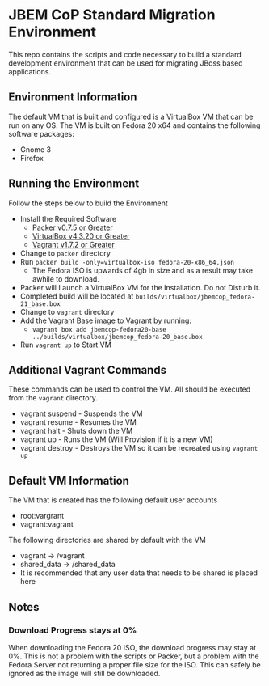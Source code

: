 # JBEM CoP Standard Migration Environment
This repo contains the scripts and code necessary to build a standard development environment that can be used for migrating JBoss based applications.

## Environment Information
The default VM that is built and configured is a VirtualBox VM that can be run on any OS. The VM is built on Fedora 20 x64 and contains the following software packages:
 - Gnome 3
 - Firefox

## Running the Environment
Follow the steps below to build the Environment
  - Install the Required Software
    - [Packer v0.7.5 or Greater](https://packer.io/downloads.html)
    - [VirtualBox v4.3.20 or Greater](https://www.virtualbox.org/wiki/Downloads)
    - [Vagrant v1.7.2 or Greater](https://www.vagrantup.com/downloads.html)
  - Change to `packer` directory
  - Run `packer build -only=virtualbox-iso fedora-20-x86_64.json`
    - The Fedora ISO is upwards of 4gb in size and as a result may take awhile to download.
  - Packer will Launch a VirtualBox VM for the Installation. Do not Disturb it.
  - Completed build will be located at `builds/virtualbox/jbemcop_fedora-21_base.box`
  - Change to `vagrant` directory
  - Add the Vagrant Base image to Vagrant by running:
    - `vagrant box add jbemcop-fedora20-base ../builds/virtualbox/jbemcop_fedora-20_base.box`
  - Run `vagrant up` to Start VM

## Additional Vagrant Commands
These commands can be used to control the VM. All should be executed from the `vagrant` directory.
  - vagrant suspend - Suspends the VM
  - vagrant resume - Resumes the VM
  - vagrant halt - Shuts down the VM
  - vagrant up - Runs the VM (Will Provision if it is a new VM)
  - vagrant destroy - Destroys the VM so it can be recreated using `vagrant up`

## Default VM Information
The VM that is created has the following default user accounts
 - root:vargrant
 - vagrant:vagrant

The following directories are shared by default with the VM
 - vagrant -> /vagrant
 - shared_data -> /shared_data
  - It is recommended that any user data that needs to be shared is placed here

## Notes

### Download Progress stays at 0%
When downloading the Fedora 20 ISO, the download progress may stay at 0%. This is not a problem with the scripts or Packer, but a problem with the Fedora Server not returning a proper file size for the ISO. This can safely be ignored as the image will still be downloaded.
